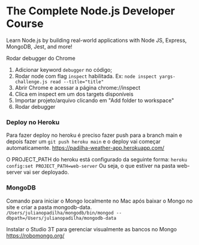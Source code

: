 # The Complete Node.js Developer Course
Learn Node.js by building real-world applications with Node JS, Express, MongoDB, Jest, and more!

Rodar debugger do Chrome
1. Adicionar keyword `debugger` no código;
2. Rodar node com flag `inspect` habilitada. Ex: `node inspect yargs-challenge.js read --title="title"`
3. Abrir Chrome e acessar a página chrome://inspect
4. Clica em inspect em um dos targets disponíveis
5. Importar projeto/arquivo clicando em "Add folder to workspace"
6. Rodar debugger

### Deploy no Heroku
Para fazer deploy no heroku é preciso fazer push para a branch main e depois fazer um `git push heroku main` e o deploy vai começar automaticamente.
https://padilha-weather-app.herokuapp.com/

O PROJECT_PATH do heroku está configurado da seguinte forma:
`heroku config:set PROJECT_PATH=web-server`
Ou seja, o que estiver na pasta web-server vai ser deployado.

### MongoDB
Comando para iniciar o Mongo localmente no Mac após baixar o Mongo no site e criar a pasta mongodb-data.
`/Users/julianopadilha/mongodb/bin/mongod --dbpath=/Users/julianopadilha/mongodb-data`

Instalar o Studio 3T para gerenciar visualmente as bancos no Mongo
https://robomongo.org/